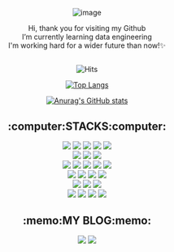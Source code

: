 <div align=center>
<p>

![image](https://user-images.githubusercontent.com/72624263/194699296-7f0a3f22-7caa-4712-898b-1ce78fccbd83.png)

Hi, thank you for visiting my Github<br>
I’m currently learning data engineering<br>
I'm working hard for a wider future than now!✨<br>
</p>
<h2></h2>

![Hits](https://hits.seeyoufarm.com/api/count/incr/badge.svg?url=https%3A%2F%2Fgithub.com%2Fseojeon9%2Fseojeon9.git&count_bg=%23454545&title_bg=%2300AAFF&icon=&icon_color=%23454545FFFFFF&title=hits&edge_flat=false)

[![Top Langs](https://github-readme-stats.vercel.app/api/top-langs/?username=seojeon9&layout=compact)](https://github.com/seojeon9/github-readme-stats)

[![Anurag's GitHub stats](https://github-readme-stats.vercel.app/api?username=seojeon9)](https://github.com/seojeon9/github-readme-stats)

<h2>:computer:STACKS:computer:</h2>
<div>
<img src="https://img.shields.io/badge/python-3776AB?style=for-the-badge&logo=python&logoColor=white">
<img src="https://img.shields.io/badge/java-F09820?style=for-the-badge&logo=java&logoColor=white">
<img src="https://img.shields.io/badge/kotlin-7F52FF?style=for-the-badge&logo=kotlin&logoColor=white">
<img src="https://img.shields.io/badge/c-A8B9CC?style=for-the-badge&logo=c&logoColor=white">
<img src="https://img.shields.io/badge/c++-00599C?style=for-the-badge&logo=c%2B%2B&logoColor=white">
</div>
<div>
<img src="https://img.shields.io/badge/oracle-F80000?style=for-the-badge&logo=oracle&logoColor=white">
<img src="https://img.shields.io/badge/mysql-4479A1?style=for-the-badge&logo=mysql&logoColor=white">
<img src="https://img.shields.io/badge/mariadb-003545?style=for-the-badge&logo=mariadb&logoColor=white">
</div>
<div>
<img src="https://img.shields.io/badge/spark-E25A1C?style=for-the-badge&logo=apachespark&logoColor=white">
<img src="https://img.shields.io/badge/hadoop-66CCFF?style=for-the-badge&logo=apachehadoop&logoColor=white">
<img src="https://img.shields.io/badge/airflow-017CEE?style=for-the-badge&logo=apacheairflow&logoColor=white">
<img src="https://img.shields.io/badge/docker-2496ED?style=for-the-badge&logo=docker&logoColor=white">
<img src="https://img.shields.io/badge/linux-FCC624?style=for-the-badge&logo=linux&logoColor=black"> 
</div>
<div>
<img src="https://img.shields.io/badge/html5-E34F26?style=for-the-badge&logo=html5&logoColor=white"> 
<img src="https://img.shields.io/badge/css-1572B6?style=for-the-badge&logo=css3&logoColor=white"> 
<img src="https://img.shields.io/badge/javascript-F7DF1E?style=for-the-badge&logo=javascript&logoColor=black"> 
<img src="https://img.shields.io/badge/jquery-0769AD?style=for-the-badge&logo=jquery&logoColor=white">
</div>
<div>
<img src="https://img.shields.io/badge/django-092E20?style=for-the-badge&logo=django&logoColor=white">
<img src="https://img.shields.io/badge/express-000000?style=for-the-badge&logo=express&logoColor=white">
<img src="https://img.shields.io/badge/node.js-339933?style=for-the-badge&logo=Node.js&logoColor=white">
</div>
<div>
<img src="https://img.shields.io/badge/github-181717?style=for-the-badge&logo=github&logoColor=white">
<img src="https://img.shields.io/badge/git-F05032?style=for-the-badge&logo=git&logoColor=white">
<img src="https://img.shields.io/badge/trello-0052CC?style=for-the-badge&logo=trello&logoColor=white">
<img src="https://img.shields.io/badge/slack-4A154B?style=for-the-badge&logo=slack&logoColor=white">
</div>

<div>
<h2>:memo:MY BLOG:memo:</h2>
 <a href="https://seojeong-99.tistory.com/" ><img src="https://img.shields.io/badge/tistory-80FF00?style=for-the-badge&Tistory=django&logoColor=white"></a>
 <a href="https://www.notion.so/seojeon9/" ><img src="https://img.shields.io/badge/notion-FFEA00?style=for-the-badge&Notion=django&logoColor=white"></a>
</div>
</div>
